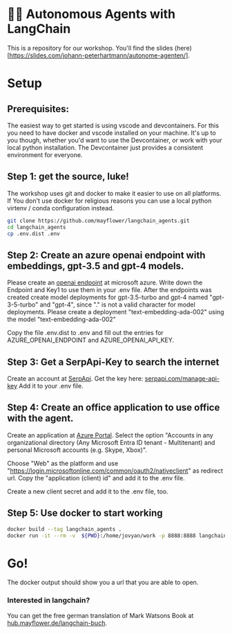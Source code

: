 # 🦜🔗 Autonomous Agents with LangChain
This is a repository for our workshop. You'll find the slides (here)[https://slides.com/johann-peterhartmann/autonome-agenten/].


# Setup

## Prerequisites:

The easiest way to get started is using vscode and devcontainers. For this you need to have docker and vscode installed on your machine. It's up to you though, whether you'd want to use the Devcontainer, or work with your local python installation. The Devcontainer just provides a consistent environment for everyone.

## Step 1: get the source, luke! 

The workshop uses git and docker to make it easier to use on all platforms. 
If You don't use docker for religious reasons you can use a local python virtenv / conda configuration instead. 

```bash
git clone https://github.com/mayflower/langchain_agents.git
cd langchain_agents
cp .env.dist .env
```
## Step 2: Create an azure openai endpoint with embeddings, gpt-3.5 and gpt-4 models. 

Please create an [openai endpoint](https://portal.azure.com/#create/Microsoft.CognitiveServicesOpenAI) at microsoft azure. 
Write down the Endpoint and Key1 to use them in your .env file.
After the endpoints was created create model deployments for gpt-3.5-turbo and gpt-4 named "gpt-3-5-turbo" and "gpt-4", since "." is not a valid character for model deployments.
Please create a deployment "text-embedding-ada-002" using the model "text-embedding-ada-002"

Copy the file .env.dist to .env and fill out the entries for AZURE_OPENAI_ENDPOINT and AZURE_OPENAI_API_KEY.


## Step 3: Get a SerpApi-Key to search the internet

Create an account at [SerpApi](https://serpapi.com/). 
Get the key here: [serpapi.com/manage-api-key](https://serpapi.com/manage-api-key)
Add it to your .env file.

## Step 4: Create an office application to use office with the agent.

Create an application at [Azure Portal](https://portal.azure.com/#view/Microsoft_AAD_RegisteredApps/CreateApplicationBlade/quickStartType~/null/isMSAApp~/false).
Select the option "Accounts in any organizational directory (Any Microsoft Entra ID tenant - Multitenant) and personal Microsoft accounts (e.g. Skype, Xbox)".

Choose "Web" as the platform and use "https://login.microsoftonline.com/common/oauth2/nativeclient" as redirect url.
Copy the "application (client) id" and add it to the .env file.

Create a new client secret and add it to the .env file, too.
## Step 5: Use docker to start working
```bash
docker build --tag langchain_agents .
docker run -it --rm -v  ${PWD}:/home/jovyan/work -p 8888:8888 langchain_agents
```
# Go! 

The docker output should show you a url that you are able to open.

### Interested in langchain? 

You can get the free german translation of Mark Watsons Book at [hub.mayflower.de/langchain-buch](http://hub.mayflower.de/langchain-buch).

